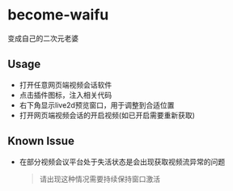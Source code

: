 # become-waifu
变成自己的二次元老婆


## Usage

- 打开任意网页端视频会话软件
- 点击插件图标，注入相关代码
- 右下角显示live2d预览窗口，用于调整到合适位置
- 打开网页端视频会话的开启视频(如已开启需要重新获取)

## Known Issue

- 在部分视频会议平台处于失活状态是会出现获取视频流异常的问题
  > 请出现这种情况需要持续保持窗口激活
